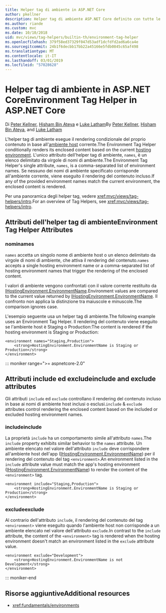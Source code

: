 ```yaml
---
title: Helper tag di ambiente in ASP.NET Core
author: pkellner
description: Helper tag di ambiente ASP.NET Core definito con tutte le proprietà
ms.author: riande
ms.custom: mvc
ms.date: 10/10/2018
uid: mvc/views/tag-helpers/builtin-th/environment-tag-helper
ms.openlocfilehash: 379f58ed37329f047d53adf1dcfdfd2ad6a6ca4e
ms.sourcegitcommit: 24b1f6decbb17bb22a45166e5fdb0845c65af498
ms.translationtype: MT
ms.contentlocale: it-IT
ms.lasthandoff: 03/01/2019
ms.locfileid: "57028628"
---
```

# <a name="environment-tag-helper-in-aspnet-core"></a><span data-ttu-id="cf41a-103">Helper tag di ambiente in ASP.NET Core</span><span class="sxs-lookup"><span data-stu-id="cf41a-103">Environment Tag Helper in ASP.NET Core</span></span>

<span data-ttu-id="cf41a-104">Di [Peter Kellner](http://peterkellner.net), [Hisham Bin Ateya](https://twitter.com/hishambinateya) e [Luke Latham](https://github.com/guardrex)</span><span class="sxs-lookup"><span data-stu-id="cf41a-104">By [Peter Kellner](http://peterkellner.net), [Hisham Bin Ateya](https://twitter.com/hishambinateya), and [Luke Latham](https://github.com/guardrex)</span></span>

<span data-ttu-id="cf41a-105">L'helper tag di ambiente esegue il rendering condizionale del proprio contenuto in base all'[ambiente host](xref:fundamentals/environments) corrente.</span><span class="sxs-lookup"><span data-stu-id="cf41a-105">The Environment Tag Helper conditionally renders its enclosed content based on the current [hosting environment](xref:fundamentals/environments).</span></span> <span data-ttu-id="cf41a-106">L'unico attributo dell'helper tag di ambiente, `names`, è un elenco delimitato da virgole di nomi di ambiente.</span><span class="sxs-lookup"><span data-stu-id="cf41a-106">The Environment Tag Helper's single attribute, `names`, is a comma-separated list of environment names.</span></span> <span data-ttu-id="cf41a-107">Se nessuno dei nomi di ambiente specificato corrisponde all'ambiente corrente, viene eseguito il rendering del contenuto incluso.</span><span class="sxs-lookup"><span data-stu-id="cf41a-107">If any of the provided environment names match the current environment, the enclosed content is rendered.</span></span>

<span data-ttu-id="cf41a-108">Per una panoramica degli helper tag, vedere <xref:mvc/views/tag-helpers/intro>.</span><span class="sxs-lookup"><span data-stu-id="cf41a-108">For an overview of Tag Helpers, see <xref:mvc/views/tag-helpers/intro>.</span></span>

## <a name="environment-tag-helper-attributes"></a><span data-ttu-id="cf41a-109">Attributi dell'helper tag di ambiente</span><span class="sxs-lookup"><span data-stu-id="cf41a-109">Environment Tag Helper Attributes</span></span>

### <a name="names"></a><span data-ttu-id="cf41a-110">nomi</span><span class="sxs-lookup"><span data-stu-id="cf41a-110">names</span></span>

<span data-ttu-id="cf41a-111">`names` accetta un singolo nome di ambiente host o un elenco delimitato da virgole di nomi di ambiente, che attiva il rendering del contenuto.</span><span class="sxs-lookup"><span data-stu-id="cf41a-111">`names` accepts a single hosting environment name or a comma-separated list of hosting environment names that trigger the rendering of the enclosed content.</span></span>

<span data-ttu-id="cf41a-112">I valori di ambiente vengono confrontati con il valore corrente restituito da [IHostingEnvironment.EnvironmentName](xref:Microsoft.AspNetCore.Hosting.IHostingEnvironment.EnvironmentName*).</span><span class="sxs-lookup"><span data-stu-id="cf41a-112">Environment values are compared to the current value returned by [IHostingEnvironment.EnvironmentName](xref:Microsoft.AspNetCore.Hosting.IHostingEnvironment.EnvironmentName*).</span></span> <span data-ttu-id="cf41a-113">Il confronto non applica la distinzione tra maiuscole e minuscole.</span><span class="sxs-lookup"><span data-stu-id="cf41a-113">The comparison ignores case.</span></span>

<span data-ttu-id="cf41a-114">L'esempio seguente usa un helper tag di ambiente.</span><span class="sxs-lookup"><span data-stu-id="cf41a-114">The following example uses an Environment Tag Helper.</span></span> <span data-ttu-id="cf41a-115">Il rendering del contenuto viene eseguito se l'ambiente host è Staging o Production:</span><span class="sxs-lookup"><span data-stu-id="cf41a-115">The content is rendered if the hosting environment is Staging or Production:</span></span>

```cshtml
<environment names="Staging,Production">
    <strong>HostingEnvironment.EnvironmentName is Staging or Production</strong>
</environment>
```

::: moniker range=">= aspnetcore-2.0"

## <a name="include-and-exclude-attributes"></a><span data-ttu-id="cf41a-116">Attributi include ed exclude</span><span class="sxs-lookup"><span data-stu-id="cf41a-116">include and exclude attributes</span></span>

<span data-ttu-id="cf41a-117">Gli attributi `include` ed `exclude` controllano il rendering del contenuto incluso in base ai nomi di ambiente host inclusi o esclusi.</span><span class="sxs-lookup"><span data-stu-id="cf41a-117">`include` & `exclude` attributes control rendering the enclosed content based on the included or excluded hosting environment names.</span></span>

### <a name="include"></a><span data-ttu-id="cf41a-118">include</span><span class="sxs-lookup"><span data-stu-id="cf41a-118">include</span></span>

<span data-ttu-id="cf41a-119">La proprietà `include` ha un comportamento simile all'attributo `names`.</span><span class="sxs-lookup"><span data-stu-id="cf41a-119">The `include` property exhibits similar behavior to the `names` attribute.</span></span> <span data-ttu-id="cf41a-120">Un ambiente elencato nel valore dell'attributo `include` deve corrispondere all'ambiente host dell'app ([IHostingEnvironment.EnvironmentName](xref:Microsoft.AspNetCore.Hosting.IHostingEnvironment.EnvironmentName*)) per il rendering del contenuto del tag `<environment>`.</span><span class="sxs-lookup"><span data-stu-id="cf41a-120">An environment listed in the `include` attribute value must match the app's hosting environment ([IHostingEnvironment.EnvironmentName](xref:Microsoft.AspNetCore.Hosting.IHostingEnvironment.EnvironmentName*)) to render the content of the `<environment>` tag.</span></span>

```cshtml
<environment include="Staging,Production">
    <strong>HostingEnvironment.EnvironmentName is Staging or Production</strong>
</environment>
```

### <a name="exclude"></a><span data-ttu-id="cf41a-121">exclude</span><span class="sxs-lookup"><span data-stu-id="cf41a-121">exclude</span></span>

<span data-ttu-id="cf41a-122">Al contrario dell'attributo `include`, il rendering del contenuto del tag `<environment>` viene eseguito quando l'ambiente host non corrisponde a un ambiente elencato nel valore dell'attributo `exclude`.</span><span class="sxs-lookup"><span data-stu-id="cf41a-122">In contrast to the `include` attribute, the content of the `<environment>` tag is rendered when the hosting environment doesn't match an environment listed in the `exclude` attribute value.</span></span>

```cshtml
<environment exclude="Development">
    <strong>HostingEnvironment.EnvironmentName is not Development</strong>
</environment>
```

::: moniker-end

## <a name="additional-resources"></a><span data-ttu-id="cf41a-123">Risorse aggiuntive</span><span class="sxs-lookup"><span data-stu-id="cf41a-123">Additional resources</span></span>

* <xref:fundamentals/environments>
